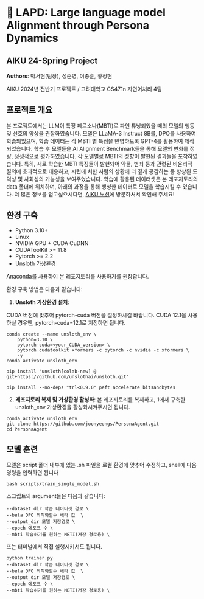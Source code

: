 # 👮 LAPD: Large language model Alignment through Persona Dynamics

## AIKU 24-Spring Project

**Authors**: 박서현(팀장), 성준영, 이종훈, 황정현

AIKU 2024년 전반기 프로젝트 / 고려대학교 CS471n 자연어처리 4팀

## 프로젝트 개요
본 프로젝트에서는 LLM이 특정 페르소나(MBTI)로 파인 튜닝되었을 때의 모델의 행동 및 선호의 양상을 관찰하였습니다. 모델은 LLaMA-3 Instruct 8B를, DPO를 사용하여 학습되었으며, 학습 데이터는 각 MBTI 별 특징을 반영하도록 GPT-4를 활용하여 제작되었습니다. 
학습 후 모델들을 AI Alignment Benchmark들을 통해 모델의 변화를 정량, 정성적으로 평가하였습니다. 
각 모델별로 MBTI의 성향이 발현된 결과들을 포착하였습니다. 특히, 새로 학습한 MBTI 특징들이 발현되어 약물, 범죄 등과 관련된 비윤리적 질의에 효과적으로 대응하고, 시련에 처한 사람의 상황에 더 깊게 공감하는 등 향상된 도덕성 및 사회성의 가능성을 보여주었습니다. 
학습에 활용된 데이터셋은 본 레포지토리의 data 폴더에 위치하며, 아래의 과정을 통해 생성한 데이터로 모델을 학습시킬 수 있습니다.
더 많은 정보를 얻고싶으시다면, [AIKU 노션](https://www.notion.so/aiku/Mamihlapinatap-ai-d0100f9c85424342bd47a2c496ebe25e)에 방문하셔서 확인해 주세요!

## 환경 구축

* Python 3.10+
* Linux
* NVIDIA GPU + CUDA CuDNN
* CUDAToolKit >= 11.8
* Pytorch >= 2.2
* Unsloth 가상환경

Anaconda를 사용하여 본 레포지토리를 사용하기를 권장합니다. 

환경 구축 방법은 다음과 같습니다:

1. **Unsloth 가상환경 설치**:

CUDA 버전에 맞추어 pytorch-cuda 버전을 설정하시길 바랍니다.
CUDA 12.1을 사용하실 경우엔, pytorch-cuda=12.1로 지정하면 됩니다. 
```
conda create --name unsloth_env \
    python=3.10 \
    pytorch-cuda=<your_CUDA_version> \
    pytorch cudatoolkit xformers -c pytorch -c nvidia -c xformers \
    -y
conda activate unsloth_env

pip install "unsloth[colab-new] @ git+https://github.com/unslothai/unsloth.git"

pip install --no-deps "trl<0.9.0" peft accelerate bitsandbytes

```

2. **레포지토리 복제 및 가상환경 활성화**:
   본 레포지토리를 복제하고, 1에서 구축한 unsloth_env 가상환경을 활성화시켜주시면 됩니다.
```
conda activate unsloth_env
git clone https://github.com/joonyeongs/PersonaAgent.git
cd PersonaAgent  
```

## 모델 훈련
모델은 script 폴더 내부에 있는 .sh 파일을 로컬 환경에 맞추어 수정하고, shell에 다음 명령을 입력하면 됩니다

```
bash scripts/train_single_model.sh
```

스크립트의 argument들은 다음과 같습니다:
```
--dataset_dir 학습 데이터셋 경로 \
--beta DPO 최적화함수 베타 값  \
--output_dir 모델 저장경로 \
--epoch 에포크 수 \
--mbti 학습하기를 원하는 MBTI(저장 경로용) \
```

또는 터미널에서 직접 실행시키셔도 됩니다.

```
python trainer.py
--dataset_dir 학습 데이터셋 경로 \
--beta DPO 최적화함수 베타 값  \
--output_dir 모델 저장경로 \
--epoch 에포크 수 \
--mbti 학습하기를 원하는 MBTI(저장 경로용) \
```


 
